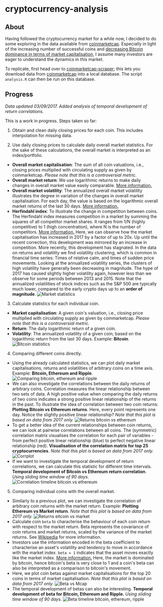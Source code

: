 # cryptocurrency-analysis

## About

Having followed the cryptocurrency market for a while now, I decided to do some exploring in the data available from [coinmarketcap](https://coinmarketcap.com).
Especially in light of the increasing number of successful coins and [decreasing Bitcoin dominance in terms of market capitalisation](https://coinmarketcap.com/charts/#btc-percentage), I assume many investors are eager to understand the dynamics in this market.

To replicate, first head over to [coinmarketcap-scraper](https://github.com/prouast/coinmarketcap-scraper);
this lets you download data from [coinmarketcap](https://coinmarketcap.com) into a local database.
The script `analysis.R` can then be run on this database.

## Progress

*Data updated 03/09/2017. Added analysis of temporal development of return correlations.*

This is a work in progress. Steps taken so far:

1. Obtain and clean daily closing prices for each coin. This includes interpolation for missing data.

2. Use daily closing prices to calculate daily overall market statistics. For the sake of these calculations, the overall market is interpreted as an index/portfolio.
  - **Overall market capitalisation**: The sum of all coin valuations, i.e., closing prices multiplied with circulating supply as given by coinmarketcap. *Please note that this is a controversial metric.*
  - **Overall market return**: We use logarithmic returns to make daily changes in overall market value easily comparable. [More information.](https://en.wikipedia.org/wiki/Rate_of_return#Logarithmic_or_continuously_compounded_return)
  - **Overall market volatility**: The annualized overall market volatility illustrates the degree in variation of the changes in overall market capitalisation. For each day, the value is based on the logarithmic overall market returns of the last 30 days. [More information.](https://en.wikipedia.org/wiki/Volatility_(finance))
  - **Herfindahl index**: To illustrate the change in competition between coins. The Herfindahl index measures competition in a market by summing the squares of all competitor market shares. It ranges from 1/N (highly competitive) to 1 (high concentration), where N is the number of competitors. [More information.](https://en.wikipedia.org/wiki/Herfindahl_index)
  Here, we can observe how the market capitalisation has increased in 2017 by a factor of up to 20x.
  Up until the recent correction, this development was mirrored by an increase in competition. More recently, this development has stagnated.
  In the data on returns and volatility we find volatility clustering, which is common in financial time series: Times of relative calm, and times of sudden price movements.
  Looking at the annualized volatility series, the clusters of high volatility have generally been decreasing in magnitude. The hype of 2017 has caused slightly higher volatility again, however less than we observe for some periods between 2013 and 2015.
  Note that the annualized volatilities of stock indices such as the S&P 500 are typically much lower, compared to the early crypto days up to an **order of magnitude**.
  ![Market statistics](https://raw.githubusercontent.com/prouast/cryptocurrency-analysis/master/Market-statistics.png?style=centerme)

3. Calculate statistics for each individual coin.
  - **Market capitalisation**: A given coin's valuation, i.e., closing price multiplied with circulating supply as given by coinmarketcap. *Please note that this is a controversial metric.*
  - **Return**: The daily logarithmic return of a given coin.
  - **Volatility**: The annualized volatility of a given coin; based on the logarithmic return from the last 30 days.
  Example: **Bitcoin**.
  ![Bitcoin statistics](https://raw.githubusercontent.com/prouast/cryptocurrency-analysis/master/Bitcoin-statistics.png?style=centerme)

4. Comparing different coins directly.
  - Using the already calculated statistics, we can plot daily market capitalisations, returns and volatilities of arbitrary coins on a time axis.
  Example: **Bitcoin, Ethereum and Ripple**.
  ![Comparing bitcoin, ethereum and ripple](https://raw.githubusercontent.com/prouast/cryptocurrency-analysis/master/Coin-statistics.png?style=centerme)
  - We can also investigate the correlations between the daily returns of arbitrary coins. Correlation measures the linear relationship between two sets of data. A high positive value when comparing the daily returns of two coins indicates a strong positive linear relationship of the returns in the past.
  To illustrate the idea of correlation between two coin returns: **Plotting Bitcoin vs Ethereum returns**. Here, every point represents one day. Notice the slightly positive linear relationship? *Note that this plot is based on data from 2017 only.*
  ![Returns bitcoin vs ethereum](https://raw.githubusercontent.com/prouast/cryptocurrency-analysis/master/Bitcoin-vs-ethereum-returns.png?style=centerme)
  - To get a better idea of the current relationships between coin returns, we can look at pairwise correlations between all coins. The (symmetric) correlation matrix visualises the correlation for each pair of variables - from perfect positive linear relationship (blue) to perfect negative linear relationship (red).
  **Visualisation of the correlation matrix for top 25 cryptocurrencies**. *Note that this plot is based on data from 2017 only.*
  ![Corrplot](https://raw.githubusercontent.com/prouast/cryptocurrency-analysis/master/Corrplot.png?style=centerme)
  - If we want to investigate the temporal development of return correlations, we can calculate this statistic for different time intervals.
  **Temporal development of Bitcoin vs Ethereum return correlation**. *Using sliding time window of 90 days.*
  ![Correlation timeline bitcoin vs ethereum](https://raw.githubusercontent.com/prouast/cryptocurrency-analysis/master/Corr-timeline.png?style=centerme)

5. Comparing individual coins with the overall market.
  - Similarly to a previous plot, we can investigate the correlation of arbitrary coin returns with the market return.
  Example: **Plotting Ethereum vs Market return**. *Note that this plot is based on data from 2017 only.*
  ![Returns eitcoin vs market](https://raw.githubusercontent.com/prouast/cryptocurrency-analysis/master/Ethereum-vs-market-return.png?style=centerme)
  - Calculate coin `beta` to characterise the behaviour of each coin return with respect to the market return. Beta represents the covariance of coin returns and market returns, scaled by the variance of the market returns. See [Wikipedia](https://en.wikipedia.org/wiki/Capital_asset_pricing_model) for more information.
  - Investors use the information encoded in the beta coefficient to characterise an asset's volatility and tendency to move in accordance with the market index. `beta = 1` indicates that the asset moves exactly like the market index. [More information.](https://en.wikipedia.org/wiki/Beta_(finance)) Here, the market is dominated by bitcoin, hence bitcoin's beta is very close to 1 and a coin's beta can also be interpreted as a comparison to bitcoin's movement.
  - Here, we plot coin betas against market capitalisations for the top 20 coins in terms of market capitalisation. *Note that this plot is based on data from 2017 only.*
  ![Beta vs Mcap](https://raw.githubusercontent.com/prouast/cryptocurrency-analysis/master/Beta-vs-mcap.png?style=centerme)
  - The temporal development of betas can also be interesting.
  **Temporal development of beta for Bitcoin, Ethereum and Ripple.** *Using sliding time window of 90 days.*
  ![Beta timeline bitcoin, ethereum, ripple](https://raw.githubusercontent.com/prouast/cryptocurrency-analysis/master/Beta-timeline.png?style=centerme)
